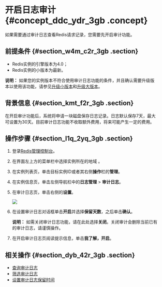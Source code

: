 # 开启日志审计 {#concept_ddc_ydr_3gb .concept}

如果需要通过审计日志查看Redis请求记录，您需要先开启审计功能。

## 前提条件 {#section_w4m_c2r_3gb .section}

-   Redis实例的引擎版本为4.0；
-   Redis实例的小版本为最新。

**说明：** 如果您的实例版本不符合使用审计日志功能的条件，并且确认需要升级版本以使用该功能，请参见[升级小版本](cn.zh-CN/用户指南/管理实例/升级小版本.md#)和[升级大版本](cn.zh-CN/用户指南/管理实例/升级大版本.md#)。

## 背景信息 {#section_kmt_f2r_3gb .section}

在开启审计功能后，系统将申请一块磁盘保存日志记录。日志默认保存7天，最大可设置为30天。目前审计日志功能不收取额外费用，将来可能产生一定的费用。

## 操作步骤 {#section_l1q_2yq_3gb .section}

1.  登录[Redis管理控制台](https://kvstore.console.aliyun.com/)。
2.  在界面左上方的菜单栏中选择实例所在的地域 。
3.  在实例列表页，单击目标实例ID或者其右侧**操作**栏的**管理**。
4.  在实例信息页，单击左侧导航栏中的**日志管理** \> **审计日志**。
5.  在审计日志页，单击右侧的**设置**。

    ![](http://static-aliyun-doc.oss-cn-hangzhou.aliyuncs.com/assets/img/88444/154779004837616_zh-CN.png)

6.  在设置审计日志对话框单击**开启**并选择**保留天数**，之后单击**确认**。

    **说明：** 如需关闭审计日志功能，请在此处选择**关闭**。关闭审计会删除当前已有的审计日志，请谨慎操作。

7.  在开启审计日志页阅读提示信息，单击**我了解，开启**。

## 相关操作 {#section_dyb_42r_3gb .section}

-   [查询审计日志](cn.zh-CN/用户指南/日志管理/查询审计日志.md#)
-   [筛选审计日志](cn.zh-CN/用户指南/日志管理/筛选审计日志.md#)
-   [设置审计日志保留时间](cn.zh-CN/用户指南/日志管理/设置审计日志保留时间.md#)

